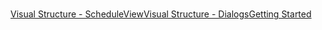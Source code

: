 ﻿

# 

[Visual Structure - ScheduleView](16372A60-27C3-4BD2-A72E-B1BB6A9D44B6)[Visual Structure - Dialogs](B1164D54-F169-42F0-8AA3-86747C9351FD)[Getting Started]({{slug:getting-started}})